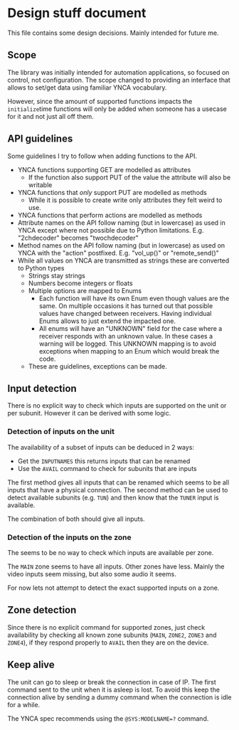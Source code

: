 # Design stuff document

This file contains some design decisions. Mainly intended for future me.

## Scope

The library was initially intended for automation applications, so focused on control, not configuration.
The scope changed to providing an interface that allows to set/get data using familiar YNCA vocabulary.

However, since the amount of supported functions impacts the `initialize`time functions will only be added when
someone has a usecase for it and not just all off them.


## API guidelines

Some guidelines I try to follow when adding functions to the API.

* YNCA functions supporting GET are modelled as attributes
    * If the function also support PUT of the value the attribute will also be writable
* YNCA functions that _only_ support PUT are modelled as methods
    * While it is possible to create write only attributes they felt weird to use.
* YNCA functions that perform actions are modelled as methods
* Attribute names on the API follow naming (but in lowercase) as used in YNCA except where not possible due to Python limitations. E.g. "2chdecoder" becomes "twochdecoder"
* Method names on the API follow naming (but in lowercase) as used on YNCA with the "action" postfixed. E.g. "vol_up()" or "remote_send()"
* While all values on YNCA are transmitted as strings these are converted to Python types
    * Strings stay strings
    * Numbers become integers or floats
    * Multiple options are mapped to Enums
        * Each function will have its own Enum even though values are the same. On multiple occasions it has turned out that possible values have changed between receivers. Having individual Enums allows to just extend the impacted one.
        * All enums will have an "UNKNOWN" field for the case where a receiver responds with an unknown value. In these cases a warning will be logged. This UNKNOWN mapping is to avoid exceptions when mapping to an Enum which would break the code.
    * These are guidelines, exceptions can be made.


## Input detection

There is no explicit way to check which inputs are supported on the unit or per subunit.
However it can be derived with some logic.


### Detection of inputs on the unit

The availability of a subset of inputs can be deduced in 2 ways:
 * Get the `INPUTNAMES` this returns inputs that can be renamed
 * Use the `AVAIL` command to check for subunits that are inputs

The first method gives all inputs that can be renamed which seems to be all inputs that have a physical connection.
The second method can be used to detect available subunits (e.g. `TUN`) and then know that the `TUNER` input is available.

The combination of both should give all inputs.


### Detection of the inputs on the zone

The seems to be no way to check which inputs are available per zone.

The `MAIN` zone seems to have all inputs. Other zones have less. Mainly the video inputs seem missing, but also some audio it seems.

For now lets not attempt to detect the exact supported inputs on a zone.


## Zone detection

Since there is no explicit command for supported zones, just check availability by checking all known zone subunits (`MAIN`, `ZONE2`, `ZONE3` and `ZONE4`), if they respond properly to `AVAIL` then they are on the device.


## Keep alive

The unit can go to sleep or break the connection in case of IP.
The first command sent to the unit when it is asleep is lost.
To avoid this keep the connection alive by sending a dummy command when the connection is idle for a while.

The YNCA spec recommends using the `@SYS:MODELNAME=?` command.

